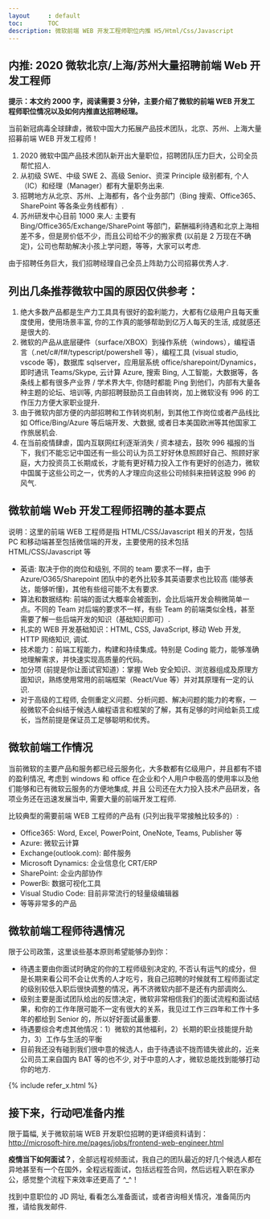 ```yaml
---
layout     : default
toc:       TOC
description: 微软前端 WEB 开发工程师职位内推 H5/Html/Css/Javascript
---
```


## 内推: 2020 微软北京/上海/苏州大量招聘前端 Web 开发工程师

**提示：本文约 2000 字，阅读需要 3 分钟，主要介绍了微软的前端 WEB 开发工程师职位情况以及如何内推直达招聘经理。**

当前新冠病毒全球肆虐，微软中国大力拓展产品技术团队，北京、苏州、上海大量招募前端 WEB 开发工程师！

1. 2020 微软中国产品技术团队新开出大量职位，招聘团队压力巨大，公司全员帮忙招人.
2. 从初级 SWE、中级 SWE 2、高级 Senior、资深 Principle 级别都有, 个人（IC）和经理（Manager）都有大量职务出来.
3. 招聘地方从北京、苏州、上海都有，各个业务部门（Bing 搜索、Office365、SharePoint 等各条业务线都有）.
4. 苏州研发中心目前 1000 来人: 主要有 Bing/Office365/Exchange/SharePoint 等部门，薪酬福利待遇和北京上海相差不多，但是房价低不少，而且公司给不少的搬家费 (以前是 2 万现在不确定)，公司也帮助解决小孩上学问题，等等，大家可以考虑.

由于招聘任务巨大，我们招聘经理自己全员上阵助力公司招募优秀人才.

## 列出几条推荐微软中国的原因仅供参考：

1. 绝大多数产品都是生产力工具具有很好的盈利能力，大都有亿级用户且每天重度使用，使用场景丰富, 你的工作真的能够帮助到亿万人每天的生活, 成就感还是很大的.
2. 微软的产品从底层硬件（surface/XBOX）到操作系统（windows），编程语言（.net/c#/f#/typescript/powershell 等），编程工具 (visual studio, vscode 等)，数据库 sqlserver，应用层系统 office/sharepoint/Dynamics，即时通讯 Teams/Skype, 云计算 Azure, 搜索 Bing, 人工智能，大数据等，各条线上都有很多产业界 / 学术界大牛, 你随时都能 Ping 到他们，内部有大量各种主题的论坛、培训等, 内部招聘鼓励员工自由转岗，加上微软没有 996 的工作压力方便大家职业提升.
3. 由于微软内部方便的内部招聘和工作转岗机制，到其他工作岗位或者产品线比如 Office/Bing/Azure 等后端开发、大数据, 或者日本美国欧洲等其他国家工作旅居机会.
4. 在当前疫情肆虐，国内互联网红利逐渐消失 / 资本褪去，鼓吹 996 福报的当下，我们不能忘记中国还有一些公司认为员工好好休息照顾好自己、照顾好家庭，大力投资员工长期成长，才能有更好精力投入工作有更好的创造力，微软中国属于这些公司之一，优秀的人才理应向这些公司倾斜来扭转这股 996 的风气.

## 微软前端 Web 开发工程师招聘的基本要点
说明：这里的前端 WEB 工程师是指 HTML/CSS/Javascript 相关的开发，包括 PC 和移动端甚至包括微信端的开发，主要使用的技术包括 HTML/CSS/Javascript 等

* 英语: 取决于你的岗位和级别, 不同的 team 要求不一样，由于 Azure/O365/Sharepoint 团队中的老外比较多其英语要求也比较高 (能够表达，能够听懂)，其他有些组可能不太有要求.
* 算法和数据结构: 前端的面试大概率会被面到，会比后端开发会稍微简单一点。不同的 Team 对后端的要求不一样，有些 Team 的前端类似全栈，甚至需要了解一些后端开发的知识（基础知识即可）.
* 扎实的 WEB 开发基础知识：HTML, CSS, JavaScript, 移动 Web 开发, HTTP 网络知识, 调试.
* 技术能力：前端工程能力，构建和持续集成。特别是 Coding 能力，能够准确地理解需求，并快速实现高质量的代码。
* 加分项 (前提是你让面试官知道）：掌握 Web 安全知识、浏览器组成及原理方面知识，熟练使用常用的前端框架（React/Vue 等）并对其原理有一定的认识.
* 对于高级的工程师, 会侧重定义问题、分析问题、解决问题的能力的考察，一般微软不会纠结于候选人编程语言和框架的了解，其有足够的时间给新员工成长，当然前提是保证员工足够聪明和优秀。

## 微软前端工作情况

当前微软的主要产品和服务都已经云服务化，大多数都有亿级用户，并且都有不错的盈利情况, 考虑到 windows 和 office 在企业和个人用户中极高的使用率以及他们能够和已有微软云服务的方便地集成, 并且 公司还在大力投入技术产品研发，各项业务还在迅速发展当中, 需要大量的前端开发工程师. 

比较典型的需要前端 WEB 工程师的产品有 (只列出我平常接触比较多的）: 
* Office365: Word, Excel, PowerPoint, OneNote, Teams, Publisher 等
* Azure: 微软云计算
* Exchange(outlook.com): 邮件服务
* Microsoft Dynamics: 企业信息化 CRT/ERP
* SharePoint: 企业内部协作
* PowerBi: 数据可视化工具
* Visual Studio Code: 目前非常流行的轻量级编辑器
* 等等非常多的产品

## 微软前端工程师待遇情况

限于公司政策，这里谈些基本原则希望能够办到你：
* 待遇主要由你面试时确定的你的工程师级别决定的, 不否认有运气的成分，但是长期来看公司不会让优秀的人才吃亏，我自己招聘的时候就有工程师面试定的级别较低入职后很快调整的情况，再不济微软内部不是还有内部调岗么.
* 级别主要是面试团队给出的反馈决定，微软非常相信我们的面试流程和面试结果，和你的工作年限可能不一定有很大的关系，我见过工作三四年和工作十多年的都给到 Senior 的，所以好好面试最重要.
* 待遇要综合考虑其他情况：1）微软的其他福利，2）长期的职业技能提升助力，3）工作与生活的平衡
* 目前我还没有碰到我们很中意的候选人，由于待遇谈不拢而错失彼此的，近来公司员工来自国内 BAT 等的也不少, 对于中意的人才，微软总能找到能够打动你的地方.

{% include refer_x.html %} 

## 接下来，行动吧准备内推
限于篇幅, 关于微软前端 WEB 开发职位招聘的更详细资料请到：<a href="http://microsoft-hire.me/pages/jobs/frontend-web-engineer.html"> 
    http://microsoft-hire.me/pages/jobs/frontend-web-engineer.html</a>

**疫情当下如何面试？**，全部远程视频面试，我自己的团队最近的好几个候选人都在异地甚至有一个在国外，全程远程面试，包括远程签合同，然后远程入职在家办公，感觉整个流程下来效率还更高了 ^_^！

找到中意职位的 JD 网址, 看看怎么准备面试，或者咨询相关情况，准备简历内推，请给我发邮件.